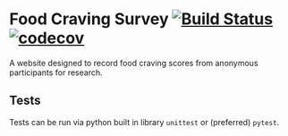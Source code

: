# Food Craving Survey [![Build Status](https://travis-ci.org/jnthnrzr/food-craving-survey.svg?branch=master)](https://travis-ci.org/jnthnrzr/food-craving-survey) [![codecov](https://codecov.io/gh/jnthnrzr/food-craving-survey/branch/master/graph/badge.svg)](https://codecov.io/gh/jnthnrzr/food-craving-survey)
A website designed to record food craving scores from anonymous participants
for research.

## Tests
Tests can be run via python built in library `unittest` or (preferred) `pytest`.
